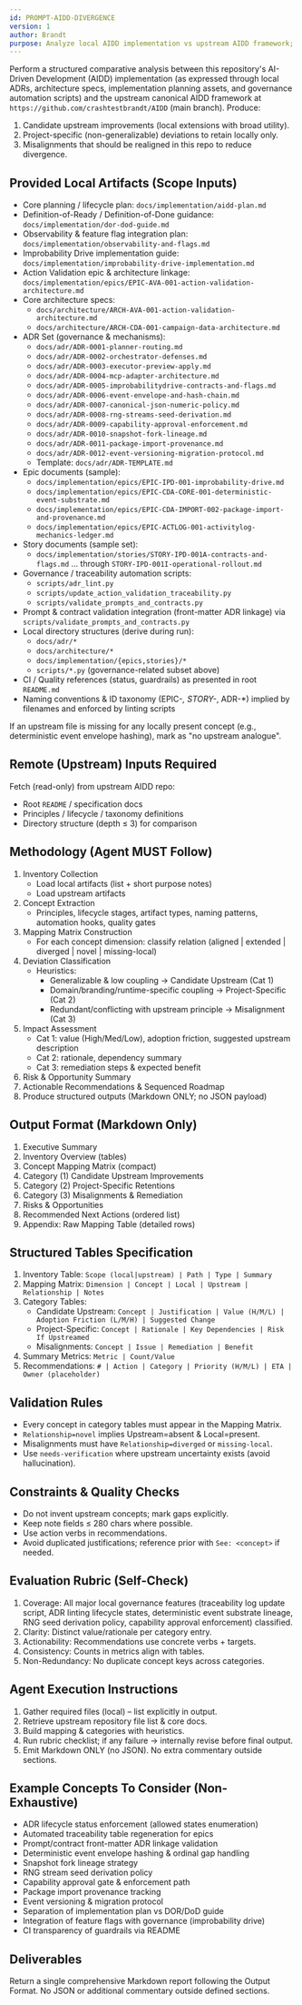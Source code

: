```yaml
---
id: PROMPT-AIDD-DIVERGENCE
version: 1
author: Brandt
purpose: Analyze local AIDD implementation vs upstream AIDD framework; classify deviations.
---
```


Perform a structured comparative analysis between this repository's AI-Driven Development (AIDD) implementation (as expressed through local ADRs, architecture specs, implementation planning assets, and governance automation scripts) and the upstream canonical AIDD framework at `https://github.com/crashtestbrandt/AIDD` (main branch). Produce:
1. Candidate upstream improvements (local extensions with broad utility).
2. Project-specific (non-generalizable) deviations to retain locally only.
3. Misalignments that should be realigned in this repo to reduce divergence.

## Provided Local Artifacts (Scope Inputs)
- Core planning / lifecycle plan: `docs/implementation/aidd-plan.md`
- Definition-of-Ready / Definition-of-Done guidance: `docs/implementation/dor-dod-guide.md`
- Observability & feature flag integration plan: `docs/implementation/observability-and-flags.md`
- Improbability Drive implementation guide: `docs/implementation/improbability-drive-implementation.md`
- Action Validation epic & architecture linkage: `docs/implementation/epics/EPIC-AVA-001-action-validation-architecture.md`
- Core architecture specs:
  - `docs/architecture/ARCH-AVA-001-action-validation-architecture.md`
  - `docs/architecture/ARCH-CDA-001-campaign-data-architecture.md`
- ADR Set (governance & mechanisms):
  - `docs/adr/ADR-0001-planner-routing.md`
  - `docs/adr/ADR-0002-orchestrator-defenses.md`
  - `docs/adr/ADR-0003-executor-preview-apply.md`
  - `docs/adr/ADR-0004-mcp-adapter-architecture.md`
  - `docs/adr/ADR-0005-improbabilitydrive-contracts-and-flags.md`
  - `docs/adr/ADR-0006-event-envelope-and-hash-chain.md`
  - `docs/adr/ADR-0007-canonical-json-numeric-policy.md`
  - `docs/adr/ADR-0008-rng-streams-seed-derivation.md`
  - `docs/adr/ADR-0009-capability-approval-enforcement.md`
  - `docs/adr/ADR-0010-snapshot-fork-lineage.md`
  - `docs/adr/ADR-0011-package-import-provenance.md`
  - `docs/adr/ADR-0012-event-versioning-migration-protocol.md`
  - Template: `docs/adr/ADR-TEMPLATE.md`
- Epic documents (sample):
  - `docs/implementation/epics/EPIC-IPD-001-improbability-drive.md`
  - `docs/implementation/epics/EPIC-CDA-CORE-001-deterministic-event-substrate.md`
  - `docs/implementation/epics/EPIC-CDA-IMPORT-002-package-import-and-provenance.md`
  - `docs/implementation/epics/EPIC-ACTLOG-001-activitylog-mechanics-ledger.md`
- Story documents (sample set):
  - `docs/implementation/stories/STORY-IPD-001A-contracts-and-flags.md` … through `STORY-IPD-001I-operational-rollout.md`
- Governance / traceability automation scripts:
  - `scripts/adr_lint.py`
  - `scripts/update_action_validation_traceability.py`
  - `scripts/validate_prompts_and_contracts.py`
- Prompt & contract validation integration (front-matter ADR linkage) via `scripts/validate_prompts_and_contracts.py`
- Local directory structures (derive during run):
  - `docs/adr/*`
  - `docs/architecture/*`
  - `docs/implementation/{epics,stories}/*`
  - `scripts/*.py` (governance-related subset above)
- CI / Quality references (status, guardrails) as presented in root `README.md`
- Naming conventions & ID taxonomy (EPIC-*, STORY-*, ADR-*) implied by filenames and enforced by linting scripts

If an upstream file is missing for any locally present concept (e.g., deterministic event envelope hashing), mark as "no upstream analogue".

## Remote (Upstream) Inputs Required
Fetch (read-only) from upstream AIDD repo:
- Root `README` / specification docs
- Principles / lifecycle / taxonomy definitions
- Directory structure (depth ≤ 3) for comparison

## Methodology (Agent MUST Follow)
1. Inventory Collection
   - Load local artifacts (list + short purpose notes)
   - Load upstream artifacts
2. Concept Extraction
   - Principles, lifecycle stages, artifact types, naming patterns, automation hooks, quality gates
3. Mapping Matrix Construction
   - For each concept dimension: classify relation (aligned | extended | diverged | novel | missing-local)
4. Deviation Classification
   - Heuristics:
     - Generalizable & low coupling → Candidate Upstream (Cat 1)
     - Domain/branding/runtime-specific coupling → Project-Specific (Cat 2)
     - Redundant/conflicting with upstream principle → Misalignment (Cat 3)
5. Impact Assessment
   - Cat 1: value (High/Med/Low), adoption friction, suggested upstream description
   - Cat 2: rationale, dependency summary
   - Cat 3: remediation steps & expected benefit
6. Risk & Opportunity Summary
7. Actionable Recommendations & Sequenced Roadmap
8. Produce structured outputs (Markdown ONLY; no JSON payload)

## Output Format (Markdown Only)
1. Executive Summary
2. Inventory Overview (tables)
3. Concept Mapping Matrix (compact)
4. Category (1) Candidate Upstream Improvements
5. Category (2) Project-Specific Retentions
6. Category (3) Misalignments & Remediation
7. Risks & Opportunities
8. Recommended Next Actions (ordered list)
9. Appendix: Raw Mapping Table (detailed rows)

## Structured Tables Specification
1. Inventory Table: `Scope (local|upstream) | Path | Type | Summary`
2. Mapping Matrix: `Dimension | Concept | Local | Upstream | Relationship | Notes`
3. Category Tables:
   - Candidate Upstream: `Concept | Justification | Value (H/M/L) | Adoption Friction (L/M/H) | Suggested Change`
   - Project-Specific: `Concept | Rationale | Key Dependencies | Risk If Upstreamed`
   - Misalignments: `Concept | Issue | Remediation | Benefit`
4. Summary Metrics: `Metric | Count/Value`
5. Recommendations: `# | Action | Category | Priority (H/M/L) | ETA | Owner (placeholder)`

## Validation Rules
- Every concept in category tables must appear in the Mapping Matrix.
- `Relationship=novel` implies Upstream=absent & Local=present.
- Misalignments must have `Relationship=diverged` or `missing-local`.
- Use `needs-verification` where upstream uncertainty exists (avoid hallucination).

## Constraints & Quality Checks
- Do not invent upstream concepts; mark gaps explicitly.
- Keep note fields ≤ 280 chars where possible.
- Use action verbs in recommendations.
- Avoid duplicated justifications; reference prior with `See: <concept>` if needed.

## Evaluation Rubric (Self-Check)
1. Coverage: All major local governance features (traceability log update script, ADR linting lifecycle states, deterministic event substrate lineage, RNG seed derivation policy, capability approval enforcement) classified.
2. Clarity: Distinct value/rationale per category entry.
3. Actionability: Recommendations use concrete verbs + targets.
4. Consistency: Counts in metrics align with tables.
5. Non-Redundancy: No duplicate concept keys across categories.

## Agent Execution Instructions
1. Gather required files (local) – list explicitly in output.
2. Retrieve upstream repository file list & core docs.
3. Build mapping & categories with heuristics.
4. Run rubric checklist; if any failure → internally revise before final output.
5. Emit Markdown ONLY (no JSON). No extra commentary outside sections.

## Example Concepts To Consider (Non-Exhaustive)
- ADR lifecycle status enforcement (allowed states enumeration)
- Automated traceability table regeneration for epics
- Prompt/contract front-matter ADR linkage validation
- Deterministic event envelope hashing & ordinal gap handling
- Snapshot fork lineage strategy
- RNG stream seed derivation policy
- Capability approval gate & enforcement path
- Package import provenance tracking
- Event versioning & migration protocol
- Separation of implementation plan vs DOR/DoD guide
- Integration of feature flags with governance (improbability drive)
- CI transparency of guardrails via README

## Deliverables
Return a single comprehensive Markdown report following the Output Format. No JSON or additional commentary outside defined sections.
